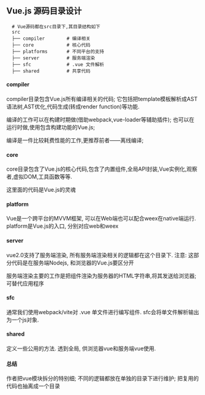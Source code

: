 

## Vue.js 源码目录设计
```shell
  # Vue源码都在src目录下,其目录结构如下
  src
  ├── compiler        # 编译相关
  ├── core            # 核心代码
  ├── platforms       # 不同平台的支持
  ├── server          # 服务端渲染
  ├── sfc             # .vue 文件解析
  ├── shared          # 共享代码
```

#### compiler
compiler目录包含Vue.js所有编译相关的代码;
它包括把template模板解析成AST语法树,AST优化,代码生成(转成render function)等功能.

编译的工作可以在构建时期做(借助webpack,vue-loader等辅助插件);
也可以在运行时做,使用包含构建功能的Vue.js;

编译是一件比较耗费性能的工作,更推荐前者——离线编译;


#### core
core目录包含了Vue.js的核心代码,包含了内置组件,全局API封装,Vue实例化,观察者,虚拟DOM,工具函数等等.

这里面的代码是Vue.js的灵魂

#### platform
Vue是一个跨平台的MVVM框架, 可以在Web端也可以配合weex在native端运行.
platform是Vue.js的入口, 分别对应web和weex

#### server
vue2.0支持了服务端渲染<SSR>, 所有服务端渲染相关的逻辑都在这个目录下.
注意: 这部分代码是在服务端Nodejs, 和浏览器的Vue.js要区分开

服务端渲染主要的工作是把组件渲染为服务器的HTML字符串,将其发送给浏览器; 可替代应用程序

#### sfc
通常我们使用webpack/vite对 .vue 单文件进行编写组件.
sfc会将单文件解析输出为一个js对象.

#### shared
定义一些公用的方法. 透到全局, 供浏览器vue和服务端vue使用.

#### 总结
作者把vue模块拆分的特别细;
不同的逻辑都放在单独的目录下进行维护;
把复用的代码也抽离成一个目录
